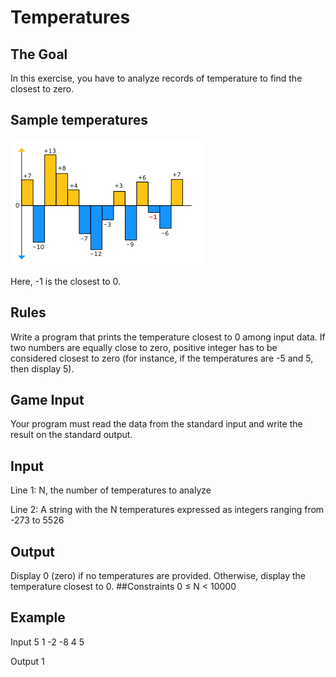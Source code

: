 # Temperatures
## The Goal
In this exercise, you have to analyze records of temperature to find the closest to zero.
## Sample temperatures
![](temperature.png)

Here, -1 is the closest to 0.
##	Rules
Write a program that prints the temperature closest to 0 among input data. If two numbers are equally close to zero, positive integer has to be considered closest to zero (for instance, if the temperatures are -5 and 5, then display 5).
## Game Input
Your program must read the data from the standard input and write the result on the standard output.
## Input
Line 1: N, the number of temperatures to analyze

Line 2: A string with the N temperatures expressed as integers ranging from -273 to 5526

## Output
Display 0 (zero) if no temperatures are provided. Otherwise, display the temperature closest to 0.
##Constraints
0 ≤ N < 10000
## Example
Input
5
1 -2 -8 4 5

Output
1
